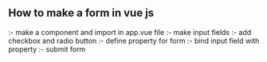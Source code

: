 ## How to make a form in vue js
 :- make a component and import in app.vue file
 :- make input fields
 :- add checkbox and radio button 
 :- define property for form
 :- bind input field with property
 :- submit form
